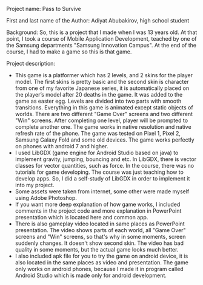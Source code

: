Project name: Pass to Survive

First and last name of the Author: Adiyat Abubakirov, high school student

Background: So, this is a project that I made when I was 13 years old. At that point, I took a course of Mobile Application Development, teached by one of the Samsung departments "Samsung Innovation Campus". At the end of the course, I had to make a game so this is that game. 

Project description:
- This game is a platformer which has 2 levels, and 2 skins for the player model. The first skins is pretty basic and the second skin is character from one of my favorite Japanese series, it is automatically placed on the player’s model after 20 deaths in the game. It was added to the game as easter egg. Levels are divided into two parts with smooth transitions. Everything in this game is animated except static objects of worlds. There are two different "Game Over" screens and two different "Win" screens. After completing one level, player will be prompted to complete another one. The game works in native resolution and native refresh rate of the phone. The game was tested on Pixel 1, Pixel 2, Samsung Galaxy Fold and some old devices. The game works perfectly on phones with android 7 and higher.
- I used LibGDX (game engine for Android Studio based on java) to implement gravity, jumping, bouncing and etc. In LibGDX, there is vector classes for vector quantities, such as force. In the course, there was no tutorials for game developing. The course was just teaching how to develop apps. So, I did a self-study of LibGDX in order to implement it into my project.
- Some assets were taken from internet, some other were made myself using Adobe Photoshop.
- If you want more deep explanation of how game works, I included comments in the project code and more explanation in PowerPoint presentation which is located here and common app.
- There is also gameplay video located in same places as PowerPoint presentation. The video shows parts of each world, all "Game Over" screens and "Win" screens, so that's why in some moments, screen suddenly changes. It doesn't show second skin. The video has bad quality in some moments, but the actual game looks much better.
- I also included apk file for you to try the game on android device, it is also located in the same places as video and presentation. The game only works on android phones, because I made it in program called Android Studio which is made only for android development.
